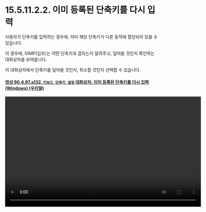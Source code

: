 # 15.5.11.2.2. 이미 등록된 단축키를 다시 입력

사용자가 단축키를 입력하는 경우에, 이미 해당 단축키가 다른 동작에 할당되어 있을 수 있습니다.

이 경우에, GIMP(김프)는 어떤 단축키과 겹치는지 알려주고, 덮어쓸 것인지 확인하는 대화상자를 보여줍니다.

이 대화상자에서 단축키를 덮어쓸 것인지, 취소할 것인지 선택할 수 있습니다.

<a id="90-04-87-a132"></a>

#### [영상 90.4.87.a132. `키보드 단축키 설정` 대화상자: 이미 등록된 단축키를 다시 입력 (Windows) (우리말)](./90-04-0087-configure_keyboard_shortcuts.md#90-04-87-a132)
<video controls="controls" width="640" height="360" src="https://github.com/user-attachments/assets/c6f40f9b-fe29-481e-b737-ae1dbd6c1006"></video>